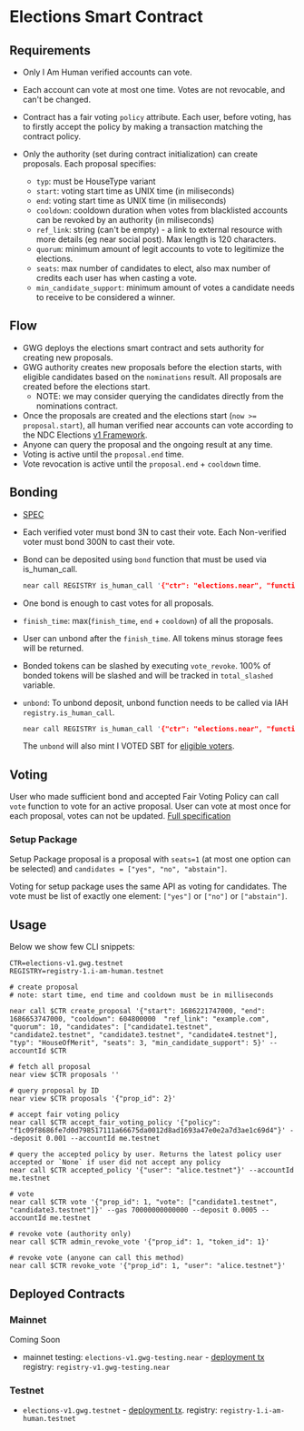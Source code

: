 # Elections Smart Contract

## Requirements

- Only I Am Human verified accounts can vote.
- Each account can vote at most one time. Votes are not revocable, and can't be changed.
- Contract has a fair voting `policy` attribute. Each user, before voting, has to firstly accept the policy by making a transaction matching the contract policy.
- Only the authority (set during contract initialization) can create proposals. Each proposal specifies:

  - `typ`: must be HouseType variant
  - `start`: voting start time as UNIX time (in miliseconds)
  - `end`: voting start time as UNIX time (in miliseconds)
  - `cooldown`: cooldown duration when votes from blacklisted accounts can be revoked by an authority (in miliseconds)
  - `ref_link`: string (can't be empty) - a link to external resource with more details (eg near social post). Max length is 120 characters.
  - `quorum`: minimum amount of legit accounts to vote to legitimize the elections.
  - `seats`: max number of candidates to elect, also max number of credits each user has when casting a vote.
  - `min_candidate_support`: minimum amount of votes a candidate needs to receive to be considered a winner.

## Flow

- GWG deploys the elections smart contract and sets authority for creating new proposals.
- GWG authority creates new proposals before the election starts, with eligible candidates based on the `nominations` result. All proposals are created before the elections start.
  - NOTE: we may consider querying the candidates directly from the nominations contract.
- Once the proposals are created and the elections start (`now >= proposal.start`), all human verified near accounts can vote according to the NDC Elections [v1 Framework](../README.md#elections).
- Anyone can query the proposal and the ongoing result at any time.
- Voting is active until the `proposal.end` time.
- Vote revocation is active until the `proposal.end` + `cooldown` time.

## Bonding

- [SPEC](https://github.com/near-ndc/gov/blob/main/framework-v1/elections-voting.md#bonding)
- Each verified voter must bond 3N to cast their vote. Each Non-verified voter must bond 300N to cast their vote.
- Bond can be deposited using `bond` function that must be used via is_human_call.

  ```rust
  near call REGISTRY is_human_call '{"ctr": "elections.near", "function": "bond", "paylad": "{}"}' --accountId YOU.near --deposit 3
  ```

- One bond is enough to cast votes for all proposals.
- `finish_time`: max(`finish_time`, `end` + `cooldown`) of all the proposals.
- User can unbond after the `finish_time`. All tokens minus storage fees will be returned.
- Bonded tokens can be slashed by executing `vote_revoke`. 100% of bonded tokens will be slashed and will be tracked in `total_slashed` variable.
- `unbond`: To unbond deposit, unbond function needs to be called via IAH `registry.is_human_call`.

  ```rust
  near call REGISTRY is_human_call '{"ctr": "elections.near", "function": "unbond", "payload": "{}"}' --accountId YOU.near
  ```

  The `unbond` will also mint I VOTED SBT for [eligible voters](https://github.com/near-ndc/gov/blob/main/framework-v1/elections-voting.md#i-voted-sbt).

## Voting

User who made sufficient bond and accepted Fair Voting Policy can call `vote` function to vote for an active proposal.
User can vote at most once for each proposal, votes can not be updated. [Full specification](https://github.com/near-ndc/gov/blob/main/framework-v1/elections-voting.md)

### Setup Package

Setup Package proposal is a proposal with `seats=1` (at most one option can be selected) and `candidates = ["yes", "no", "abstain"]`.

Voting for setup package uses the same API as voting for candidates. The vote must be list of exactly one element: `["yes"]` or `["no"]` or `["abstain"]`.

## Usage

Below we show few CLI snippets:

```shell
CTR=elections-v1.gwg.testnet
REGISTRY=registry-1.i-am-human.testnet

# create proposal
# note: start time, end time and cooldown must be in milliseconds

near call $CTR create_proposal '{"start": 1686221747000, "end": 1686653747000, "cooldown": 604800000  "ref_link": "example.com", "quorum": 10, "candidates": ["candidate1.testnet", "candidate2.testnet", "candidate3.testnet", "candidate4.testnet"], "typ": "HouseOfMerit", "seats": 3, "min_candidate_support": 5}' --accountId $CTR

# fetch all proposal
near view $CTR proposals ''

# query proposal by ID
near view $CTR proposals '{"prop_id": 2}'

# accept fair voting policy
near call $CTR accept_fair_voting_policy '{"policy": "f1c09f8686fe7d0d798517111a66675da0012d8ad1693a47e0e2a7d3ae1c69d4"}' --deposit 0.001 --accountId me.testnet

# query the accepted policy by user. Returns the latest policy user accepted or `None` if user did not accept any policy
near call $CTR accepted_policy '{"user": "alice.testnet"}' --accountId me.testnet

# vote
near call $CTR vote '{"prop_id": 1, "vote": ["candidate1.testnet", "candidate3.testnet"]}' --gas 70000000000000 --deposit 0.0005 --accountId me.testnet

# revoke vote (authority only)
near call $CTR admin_revoke_vote '{"prop_id": 1, "token_id": 1}'

# revoke vote (anyone can call this method)
near call $CTR revoke_vote '{"prop_id": 1, "user": "alice.testnet"}'
```

## Deployed Contracts

### Mainnet

Coming Soon

- mainnet testing: `elections-v1.gwg-testing.near` - [deployment tx](https://explorer.mainnet.near.org/transactions/k8CYckfdqrubJovPTX8UreZkdxgwxkxjaFTv955aJbS)
  registry: `registry-v1.gwg-testing.near`

### Testnet

- `elections-v1.gwg.testnet` - [deployment tx](https://explorer.testnet.near.org/transactions/6mQVLLsrEkBithTf1ys36SHCUAhDK9gVDEyCrgV1VWoR).
  registry: `registry-1.i-am-human.testnet`
